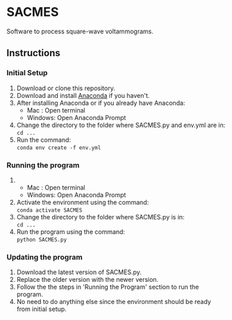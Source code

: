 # SACMES
Software to process square-wave voltammograms.

## Instructions
### Initial Setup
1. Download or clone this repository.
2. Download and install [Anaconda](https://www.anaconda.com/download/success) if you haven't.
3. After installing Anaconda or if you already have Anaconda:
   - Mac    : Open terminal
   - Windows: Open Anaconda Prompt
4. Change the directory to the folder where SACMES.py and env.yml are in:<br />
   `cd ...`
5. Run the command:<br />
   `conda env create -f env.yml`
### Running the program
1. - Mac    : Open terminal
   - Windows: Open Anaconda Prompt
2. Activate the environment using the command:<br />
   `conda activate SACMES`
3. Change the directory to the folder where SACMES.py is in:<br />
   `cd ...`
4. Run the program using the command:<br />
   `python SACMES.py`
### Updating the program
1. Download the latest version of SACMES.py.
2. Replace the older version with the newer version.
3. Follow the the steps in 'Running the Program' section to run the program.
4. No need to do anything else since the environment should be ready from initial setup.
   
